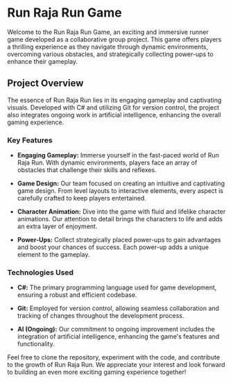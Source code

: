 # Run Raja Run Game

Welcome to the Run Raja Run Game, an exciting and immersive runner game developed as a collaborative group project. This game offers players a thrilling experience as they navigate through dynamic environments, overcoming various obstacles, and strategically collecting power-ups to enhance their gameplay.

## Project Overview

The essence of Run Raja Run lies in its engaging gameplay and captivating visuals. Developed with C# and utilizing Git for version control, the project also integrates ongoing work in artificial intelligence, enhancing the overall gaming experience.

### Key Features

- **Engaging Gameplay:** Immerse yourself in the fast-paced world of Run Raja Run. With dynamic environments, players face an array of obstacles that challenge their skills and reflexes.

- **Game Design:** Our team focused on creating an intuitive and captivating game design. From level layouts to interactive elements, every aspect is carefully crafted to keep players entertained.

- **Character Animation:** Dive into the game with fluid and lifelike character animations. Our attention to detail brings the characters to life and adds an extra layer of enjoyment.

- **Power-Ups:** Collect strategically placed power-ups to gain advantages and boost your chances of success. Each power-up adds a unique element to the gameplay.

### Technologies Used

- **C#:** The primary programming language used for game development, ensuring a robust and efficient codebase.

- **Git:** Employed for version control, allowing seamless collaboration and tracking of changes throughout the development process.

- **AI (Ongoing):** Our commitment to ongoing improvement includes the integration of artificial intelligence, enhancing the game's features and functionality.

Feel free to clone the repository, experiment with the code, and contribute to the growth of Run Raja Run. We appreciate your interest and look forward to building an even more exciting gaming experience together!
